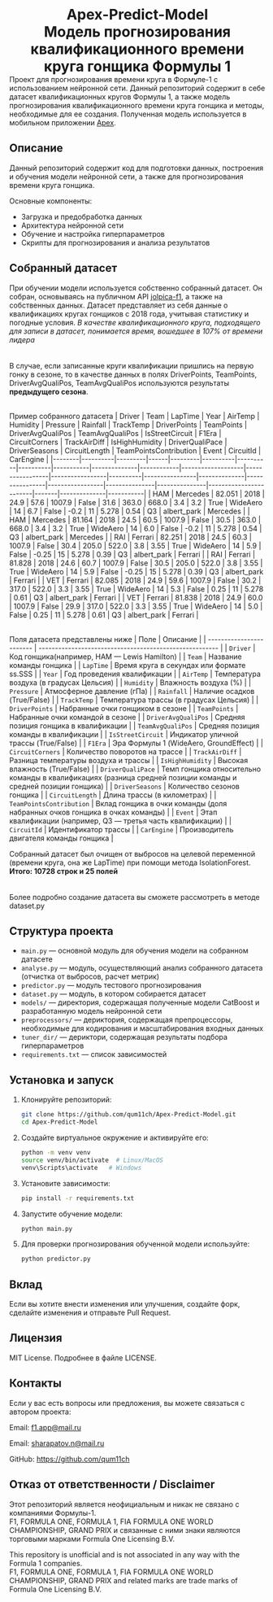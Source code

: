 <h1 align="center" style="margin-top: 0; margin-bottom: 0;">Apex-Predict-Model<br>Модель прогнозирования квалификационного времени круга гонщика Формулы 1</br></h1>
Проект для прогнозирования времени круга в Формуле-1 с использованием нейронной сети.
Данный репозиторий содержит в себе датасет квалификационных кругов Формулы 1, а также модель прогнозирования квалификационного времени круга гонщика и методы, необходимые для ее создания. Полученная модель используется в мобильном приложении <a href="https://github.com/qum11ch/Apex">Apex</a>.


## Описание

Данный репозиторий содержит код для подготовки данных, построения и обучения модели нейронной сети, а также для прогнозирования времени круга гонщика.

Основные компоненты:

- Загрузка и предобработка данных
- Архитектура нейронной сети
- Обучение и настройка гиперпараметров
- Скрипты для прогнозирования и анализа результатов

## Собранный датасет

При обучении модели используется собственно собранный датасет. Он собран, основываясь на публичном API [jolpica-f1](https://github.com/jolpica/jolpica-f1), а также на собственных данных. Датасет представляет из себя данные о квалификациях кругах гонщиков с 2018 года, учитывая статистику и погодные условия. *В качестве квалификационного круга, подходящего для записи в датасет, понимается время, вошедшее в 107% от времени лидера*
<br></br><br>В случае, если записанные круги квалификации пришлись на первую гонку в сезоне, то в качестве данных в полях DriverPoints, TeamPoints, DriverAvgQualiPos, TeamAvgQualiPos используются результаты **предыдущего сезона**.</br>

<br>Пример собранного датасета
| Driver | Team     | LapTime | Year | AirTemp | Humidity | Pressure | Rainfall | TrackTemp | DriverPoints | TeamPoints | DriverAvgQualiPos | TeamAvgQualiPos | IsStreetCircuit | F1Era    | CircuitCorners | TrackAirDiff | IsHighHumidity | DriverQualiPace | DriverSeasons | CircuitLength | TeamPointsContribution | Event | CircuitId    | CarEngine |
|--------|----------|---------|------|---------|----------|----------|----------|-----------|--------------|------------|-------------------|-----------------|-----------------|----------|----------------|--------------|----------------|-----------------|---------------|---------------|------------------------|-------|--------------|-----------|
| HAM    | Mercedes | 82.051  | 2018 | 24.9    | 57.6     | 1007.9   | False    | 31.6      | 363.0        | 668.0      | 3.4               | 3.2             | True            | WideAero | 14             | 6.7          | False          | -0.2            | 11            | 5.278         | 0.54                   | Q3    | albert_park  | Mercedes  |
| HAM    | Mercedes | 81.164  | 2018 | 24.5    | 60.5     | 1007.9   | False    | 30.5      | 363.0        | 668.0      | 3.4               | 3.2             | True            | WideAero | 14             | 6.0          | False          | -0.2            | 11            | 5.278         | 0.54                   | Q3    | albert_park  | Mercedes  |
| RAI    | Ferrari  | 82.251  | 2018 | 24.5    | 60.3     | 1007.9   | False    | 30.4      | 205.0        | 522.0      | 3.8               | 3.55            | True            | WideAero | 14             | 5.9          | False          | -0.25           | 15            | 5.278         | 0.39                   | Q3    | albert_park  | Ferrari   |
| RAI    | Ferrari  | 81.828  | 2018 | 24.6    | 60.7     | 1007.9   | False    | 30.5      | 205.0        | 522.0      | 3.8               | 3.55            | True            | WideAero | 14             | 5.9          | False          | -0.25           | 15            | 5.278         | 0.39                   | Q3    | albert_park  | Ferrari   |
| VET    | Ferrari  | 82.085  | 2018 | 24.9    | 59.6     | 1007.9   | False    | 30.2      | 317.0        | 522.0      | 3.3               | 3.55            | True            | WideAero | 14             | 5.3          | False          | 0.25            | 11            | 5.278         | 0.61                   | Q3    | albert_park  | Ferrari   |
| VET    | Ferrari  | 81.838  | 2018 | 24.9    | 60.0     | 1007.9   | False    | 29.9      | 317.0        | 522.0      | 3.3               | 3.55            | True            | WideAero | 14             | 5.0          | False          | 0.25            | 11            | 5.278         | 0.61                   | Q3    | albert_park  | Ferrari   |

<br>Поля датасета представлены ниже
| Поле                     | Описание                                                |
| ------------------------ | ------------------------------------------------------- |
| `Driver`                 | Код гонщика(например, HAM — Lewis Hamilton)    |
| `Team`                   | Название команды гонщика                                |
| `LapTime`                | Время круга в секундах или формате ss.SSS           |
| `Year`                   | Год проведения квалификации                                  |
| `AirTemp`                | Температура воздуха (в градусах Цельсия)                |
| `Humidity`               | Влажность воздуха (%)                                   |
| `Pressure`               | Атмосферное давление (гПа)                              |
| `Rainfall`               | Наличие осадков (True/False)                            |
| `TrackTemp`              | Температура трассы (в градусах Цельсия)                 |
| `DriverPoints`           | Набранные очки гонщиком в сезоне                        |
| `TeamPoints`             | Набранные очки командой в сезоне                        |
| `DriverAvgQualiPos`      | Средняя позиция гонщика в квалификации                  |
| `TeamAvgQualiPos`        | Средняя позиция команды в квалификации                  |
| `IsStreetCircuit`        | Индикатор уличной трассы (True/False)                   |
| `F1Era`                  | Эра Формулы 1 (WideAero, GroundEffect)        |
| `CircuitCorners`         | Количество поворотов на трассе                          |
| `TrackAirDiff`           | Разница температуры воздуха и трассы                    |
| `IsHighHumidity`         | Высокая влажность (True/False)                          |
| `DriverQualiPace`        | Темп гонщика относительно команды в квалификациях (разница средней позиции команды и средней позиции гонщика) |
| `DriverSeasons`          | Количество сезонов гонщика                              |
| `CircuitLength`          | Длина трассы (в километрах)                             |
| `TeamPointsContribution` | Вклад гонщика в очки команды (доля набранных очков гонщика в очках команды)                             |
| `Event`                  | Этап квалификации (например, Q3 — третья часть квалификации)   |
| `CircuitId`              | Идентификатор трассы                                    |
| `CarEngine`              | Производитель двигателя команды гонщика                                    |

Собранный датасет был очищен от выбросов на целевой переменной (времени круга, она же LapTime) при помощи метода IsolationForest. **Итого: 10728 строк и 25 полей**
<br></br><br>Более подробно создание датасета вы сможете рассмотреть в методе dataset.py</br>
## Структура проекта

- `main.py` — основной модуль для обучения модели на собранном датасете
- `analyse.py` — модуль, осуществляющий анализ собранного датасета (отчистка от выбросов, расчет метрик)
- `predictor.py` — модуль тестового прогнозирования
- `dataset.py` — модуль, в котором собирается датасет
- `models/` — директория, содержащая полученные модели CatBoost и разработанную модель нейронной сети
- `preprocessors/` — дериктория, содержащая препроцессоры, необходимые для кодирования и масштабирования входных данных
- `tuner_dir/` — дериктори, содержащая результаты подбора гиперпараметров
- `requirements.txt` — список зависимостей


## Установка и запуск

1. Клонируйте репозиторий:

   ```bash
   git clone https://github.com/qum11ch/Apex-Predict-Model.git
   cd Apex-Predict-Model
   ```

2. Создайте виртуальное окружение и активируйте его:

   ```bash
   python -m venv venv
   source venv/bin/activate  # Linux/MacOS
   venv\Scripts\activate   # Windows
   ```

3. Установите зависимости:

   ```bash
   pip install -r requirements.txt
   ```

4. Запустите обучение модели:

   ```bash
   python main.py
   ```

5. Для проверки прогнозирования обученной модели используйте:

   ```bash
   python predictor.py
   ```

## Вклад

Если вы хотите внести изменения или улучшения, создайте форк, сделайте изменения и отправьте Pull Request.



## Лицензия

MIT License. Подробнее в файле LICENSE.



## Контакты

Если у вас есть вопросы или предложения, вы можете связаться с автором проекта:

Email: f1.app@mail.ru

Email: sharapatov.n@mail.ru

GitHub: https://github.com/qum11ch


## Отказ от ответственности / Disclaimer

Этот репозиторий является неофициальным и никак не связано с компаниями Формулы-1.  
F1, FORMULA ONE, FORMULA 1, FIA FORMULA ONE WORLD CHAMPIONSHIP, GRAND PRIX и связанные с ними знаки являются торговыми марками Formula One Licensing B.V.

This repository is unofficial and is not associated in any way with the Formula 1 companies.  
F1, FORMULA ONE, FORMULA 1, FIA FORMULA ONE WORLD CHAMPIONSHIP, GRAND PRIX and related marks are trade marks of Formula One Licensing B.V.
